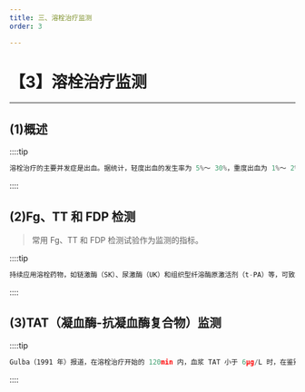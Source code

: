 ```yaml
---
title: 三、溶栓治疗监测
order: 3

---
```


# 【3】溶栓治疗监测

<kaodian :text="'血液学检验记忆卡'" />

<!-- ###### 第三十二章 抗凝与溶栓治疗的实验室监测

> 临床血液学检验 -->

<beitiX/>

---

## (1)概述

<son :text="'血液学检验记忆卡'" text1="(1)尿激酶治疗的监测" :textOption="[['了解','相关专业知识','专业知识'],['了解','专业知识','专业实践能力'],['了解','相关专业知识','专业知识']]" />

::::tip

```js
溶栓治疗的主要并发症是出血。据统计，轻度出血的发生率为 5%～ 30%，重度出血为 1%～ 2%，致命性脑出血的发生率为 0.2%～ 1.1%。
```

::::

## (2)Fg、TT 和 FDP 检测

<son :text="'血液学检验记忆卡'" text1="(2)链激酶治疗的监测" :textOption="[['了解','相关专业知识','专业知识'],['了解','专业知识','专业实践能力'],['了解','相关专业知识','专业知识']]" />

> 常用 Fg、TT 和 FDP 检测试验作为监测的指标。

::::tip

```js
持续应用溶栓药物，如链激酶（SK）、尿激酶（UK）和组织型纤溶酶原激活剂（t-PA）等，可致机体处于高纤溶状态。当 Fg 低于 1.5g/L，TT 超过正常对照 3 倍，FDP 超过 400mg/L 时，其临床出血并发症增加 3 倍。因此，目前多数作者认为，维持 Fg 在 1.2 ～ 1.5g/L，TT 在正常对照的 1.5 ～ 2.5 倍，FDP 在 0.3 ～ 0.4g/L 时最为合适。

```

::::

## (3)TAT（凝血酶-抗凝血酶复合物）监测

<son :text="'血液学检验记忆卡'" text1="(3)tPA 治疗的监测" :textOption="[['了解','基础知识','相关专业知识'],['了解','专业知识','专业实践能力'],['了解','相关专业知识','专业知识']]" />

::::tip

```js
Gulba（1991 年）报道，在溶栓治疗开始的 120min 内，血浆 TAT 小于 6μg/L 时，在鉴别血管持续开通和未通溶栓治疗的敏感性和特异性分别为 92.5%和 93.3%，故 TAT 也可以作为观察溶栓治疗疗效的指标。
```

::::
